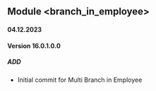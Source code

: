 ## Module <branch_in_employee>

#### 04.12.2023
#### Version 16.0.1.0.0
##### ADD

- Initial commit for Multi Branch in Employee
